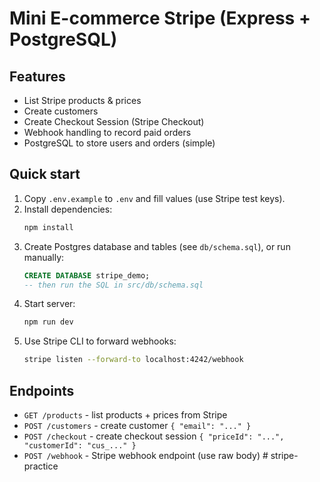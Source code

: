 # Mini E-commerce Stripe (Express + PostgreSQL)

## Features
- List Stripe products & prices
- Create customers
- Create Checkout Session (Stripe Checkout)
- Webhook handling to record paid orders
- PostgreSQL to store users and orders (simple)

## Quick start
1. Copy `.env.example` to `.env` and fill values (use Stripe test keys).
2. Install dependencies:
   ```bash
   npm install
   ```
3. Create Postgres database and tables (see `db/schema.sql`), or run manually:
   ```sql
   CREATE DATABASE stripe_demo;
   -- then run the SQL in src/db/schema.sql
   ```
4. Start server:
   ```bash
   npm run dev
   ```
5. Use Stripe CLI to forward webhooks:
   ```bash
   stripe listen --forward-to localhost:4242/webhook
   ```

## Endpoints
- `GET /products` - list products + prices from Stripe
- `POST /customers` - create customer `{ "email": "..." }`
- `POST /checkout` - create checkout session `{ "priceId": "...", "customerId": "cus_..." }`
- `POST /webhook` - Stripe webhook endpoint (use raw body)
#   s t r i p e - p r a c t i c e  
 